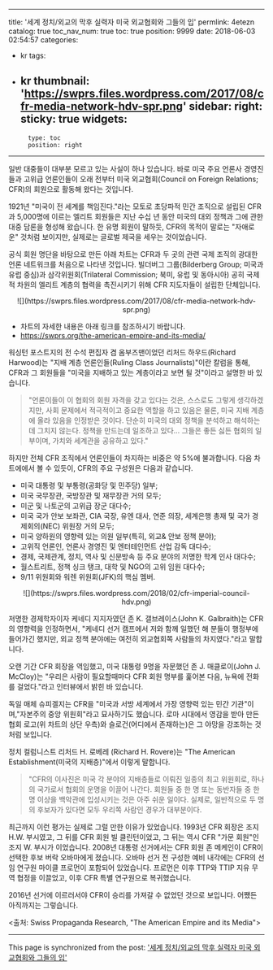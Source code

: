 
---
title: '세계 정치/외교의 막후 실력자 미국 외교협회와 그들의 입'
permlink: 4etezn
catalog: true
toc_nav_num: true
toc: true
position: 9999
date: 2018-06-03 02:54:57
categories:
- kr
tags:
- kr
thumbnail: 'https://swprs.files.wordpress.com/2017/08/cfr-media-network-hdv-spr.png'
sidebar:
    right:
        sticky: true
widgets:
    -
        type: toc
        position: right
---


일반 대중들이 대부분 모르고 있는 사실이 하나 있습니다. 바로 미국 주요 언론사 경영진들과 고위급 언론인들이 오래 전부터 미국 외교협회(Council on Foreign Relations; CFR)의 회원으로 활동해 왔다는 것입니다.

1921년 "미국이 전 세계를 책임진다."라는 모토로 초당파적 민간 조직으로 설립된 CFR과 5,000명에 이르는 엘리트 회원들은 지난 수십 년 동안 미국의 대외 정책과 그에 관한 대중 담론을 형성해 왔습니다.  한 유명 회원이 말하듯, CFR의 목적이 말로는 "자애로운" 것처럼 보이지만, 실제로는 글로벌 제국을 세우는 것이었습니다.

공식 회원 명단을 바탕으로 만든 아래 차트는 CFR과 두 곳의 관련 국제  조직의 광대한 언론 네트워크를 처음으로 나타낸 것입니다. 빌더버그 그룹(Bilderberg Group; 미국과 유럽 중심)과 삼각위원회(Trilateral Commission; 북미, 유럽 및 동아시아) 공히 국제적 차원의 엘리트 계층의 협력을 촉진시키기 위해 CFR 지도자들이 설립한 단체입니다. 

<center>
![](https://swprs.files.wordpress.com/2017/08/cfr-media-network-hdv-spr.png)
</center>

- 차트의 자세한 내용은 아래 링크를 참조하시기 바랍니다.
- https://swprs.org/the-american-empire-and-its-media/

워싱턴 포스트지의 전 수석 편집자 겸 옴부즈맨이었던 리처드 하우드(Richard Harwood)는 "지배 계층 언론인들(Ruling Class Journalists)"이란 칼럼을 통해, CFR과 그 회원들을 "미국을 지배하고 있는 계층이라고 보면 될 것"이라고 설명한 바 있습니다. 

>"언론이들이 이 협회의 회원 자격을 갖고 있다는 것은, 스스로도 그렇게 생각하겠지만, 사회 문제에서 적극적이고 중요한 역할을 하고 있음은 물론, 미국 지배 계층에 올라 있음을 인정받은 것이다. 단순히 미국의 대외 정책을 분석하고 해석하는데 그치지 않는다. 정책을 만드는데 일조하고 있다... 그들은 좋든 싫든 협회의 일부이며, 가치와 세계관을 공유하고 있다."

하지만 전체 CFR 조직에서 언론인들이 차지하는 비중은 약 5%에 불과합니다. 다음 차트에에서 볼 수 있듯이, CFR의 주요 구성원은 다음과 같습니다.

-  미국 대통령 및 부통령(공화당 및 민주당) 일부;
-  미국 국무장관, 국방장관 및 재무장관 거의 모두;
- 미군 및 나토군의 고위급 장군 대다수;
- 미국 국가 안보 보좌관, CIA 국장, 유엔 대사, 연준 의장, 세계은행 총재 및 국가 경제회의(NEC) 위원장 거의 모두;
- 미국 양하원의 영향력 있는 의원 일부(특히, 외교& 안보 정책 분야);
- 고위직 언론인, 언론사 경영진 및 엔터테인먼트 산업 감독 대다수;
- 경제, 국제관계, 정치, 역사 및 신문방속 등 주요 분야의 저명한 학계 인사 대다수;
- 월스트리트, 정책 싱크 탱크, 대학 및 NGO의 고위 임원 대다수;
- 9/11 위원회와 워렌 위원회(JFK)의 핵심 멤버.


<center>
![](https://swprs.files.wordpress.com/2018/02/cfr-imperial-council-hdv.png)
</center>

저명한 경제학자이자 케네디 지지자였던 존 K. 갤브레이스(John K. Galbraith)는 CFR의 영향력을 인정하면서, "케네디 선거 캠프에서 저와 함께 일했던 해 분들이 행정부에 들어가긴 했지만, 외교 정책 분야에는 여전히 외교협회쪽 사람들의 차지였다."라고 말합니다.

오랜 기간 CFR 회장을 역임했고, 미국 대통령 9명을 자문했던 존 J. 매클로이(John J. McCloy)는 "우리은 사람이 필요할때마다 CFR 회원 명부를 훑어본 다음, 뉴욕에 전화를 걸었다."라고 인터뷰에서 밝힌 바 있습니다. 

독일 매체 슈피겔지는 CFR을 "미국과 서방 세계에서 가장 영향력 있는 민간 기관"이며,"자본주의 중앙 위원회"라고 묘사하기도 했습니다. 로마 시대에서 영감을 받아 만든  협회 로고(위 차트의 상단 우측)와 슬로건(어디에서 존재하는)은 그 야망을 강조하는 것처럼 보입니다.

정치 컬럼니스트 리처드 H. 로베레 (Richard H. Rovere)는 "The American Establishment(미국의 지배층)"에서 이렇게 말합니다.

>"CFR의 이사진은 미국 각 분야의 지배층들로 이뤄진 일종의 최고 위원회로,  하나의 국가로서 협회의 운명을 이끌어 나간다. 회원들 중 한 명 또는 동반자들 중 한 명 이상을 백악관에 입성시키는 것은 아주 쉬운 일이다.  실제로, 일반적으로 두 명의 후보자가 있다면 모두 우리쪽 사람인 경우가 대부분이다.

최근까지 이런 평가는 실제로 그럴 만한 이유가 있었습니다. 1993년 CFR 회장은 조지 H.W. 부시였고, 그 뒤를 CFR 회원 빌 클린턴이었고, 그 뒤는 역시 CFR "가문 회원"인 조지 W. 부시가 이었습니다.  2008년 대통령 선거에서는 CFR 회원 존 메케인이  CFR이 선택한 후보 버락 오바마에게 졌습니다. 오바마 선거 전 구성한 예비 내각에는 CFR의 선임 연구원 마이클 프로먼이 포함되어 있었습니다.  프로먼은 이후 TTP와 TTIP 지유 무역 협정을 이끌었고, 이후 CFR 특별 연구원으로 복귀했습니다.

2016년 선거에 이르러서야 CFR이 승리를 가져갈 수 없었던 것으로 보입니다. 어쨌든 아직까지는 그렇습니다.

<출처: Swiss Propaganda Research, "The American Empire and its Media">

- - -

This page is synchronized from the post: ['세계 정치/외교의 막후 실력자 미국 외교협회와 그들의 입'](https://steemit.com/@pius.pius/4etezn)
